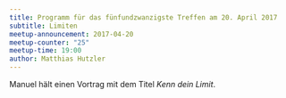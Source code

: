 ```yaml
---
title: Programm für das fünfundzwanzigste Treffen am 20. April 2017
subtitle: Limiten
meetup-announcement: 2017-04-20
meetup-counter: "25"
meetup-time: 19:00
author: Matthias Hutzler
---
```


Manuel hält einen Vortrag mit dem Titel *Kenn dein Limit*.
